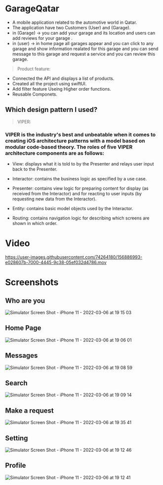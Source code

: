 # GarageQatar
- A mobile application related to the automotive world in Qatar.
- The application have two Customers (User) and (Garage).
- in (Garage) -> you can add your garage and its location and users can add reviews for your garage .
- in (user) -> in home page all garages appear and you can click to any garage and show information realated for this garage and you can send message to this         garage and request a service and you can review this garage.


> Product feature:
- Connected the API and displays a list of products.
- Created all the project using swiftUI.
- Add filter feature Useing Higher order functions.
- Reusable Componets.


## Which design pattern I used?
> VIPER:

### VIPER is the industry's best and unbeatable when it comes to creating iOS architecture patterns with a model based on modular code-based theory. The roles of       five VIPER architecture components are as follows:
- View: displays what it is told to by the Presenter and relays user input back to the Presenter.

- Interactor: contains the business logic as specified by a use case.

- Presenter: contains view logic for preparing content for display (as received from the Interactor) and for reacting to user inputs (by requesting new data from     the Interactor).

- Entity: contains basic model objects used by the Interactor.

- Routing: contains navigation logic for describing which screens are shown in which order.

# Video

https://user-images.githubusercontent.com/74264180/156886993-e028607b-7000-4445-9c38-05ef032d4786.mov


# Screenshots
## Who are you
![Simulator Screen Shot - iPhone 11 - 2022-03-06 at 19 15 03](https://user-images.githubusercontent.com/74264180/156935826-25ddadc2-59fb-45fa-b022-24370805850d.png)

## Home Page 
![Simulator Screen Shot - iPhone 11 - 2022-03-06 at 19 06 01](https://user-images.githubusercontent.com/74264180/156935786-3ae2d3f5-928d-4dcb-87ce-49071ad458c3.png)

## Messages 
![Simulator Screen Shot - iPhone 11 - 2022-03-06 at 19 08 59](https://user-images.githubusercontent.com/74264180/156935835-9f3b98a9-16d7-444f-98d0-9daae4d717f1.png)
## Search 
![Simulator Screen Shot - iPhone 11 - 2022-03-06 at 19 09 14](https://user-images.githubusercontent.com/74264180/156935874-f2883439-2d7a-4524-95f2-f932004a621c.png)

## Make a request  
![Simulator Screen Shot - iPhone 11 - 2022-03-06 at 19 35 41](https://user-images.githubusercontent.com/74264180/156935903-c72171fe-afad-48f0-bd03-950b296a479d.png)

## Setting 
![Simulator Screen Shot - iPhone 11 - 2022-03-06 at 19 12 46](https://user-images.githubusercontent.com/74264180/156935923-f763674e-356f-4df6-bd2c-97490803d012.png)

## Profile 
![Simulator Screen Shot - iPhone 11 - 2022-03-06 at 19 12 41](https://user-images.githubusercontent.com/74264180/156935936-5904be63-3dc9-4a74-9a41-ac16ec7d6e97.png)



